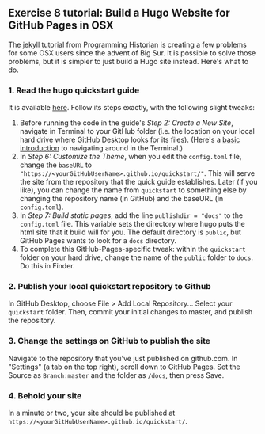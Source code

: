 ## Exercise 8 tutorial: Build a Hugo Website for GitHub Pages in OSX

The jekyll tutorial from Programming Historian is creating a few problems for some OSX users since the advent of Big Sur. It is possible to solve those problems, but it is simpler to just build a Hugo site instead. Here's what to do.

### 1. Read the hugo quickstart guide
It is available [here](https://gohugo.io/getting-started/quick-start/). Follow its steps exactly, with the following slight tweaks:

1. Before running the code in the guide's _Step 2: Create a New Site_, navigate in Terminal to your GitHub folder (i.e. the location on your local hard drive where GitHub Desktop looks for its files). (Here's a [basic introduction](https://www.macworld.com/article/2042378/master-the-command-line-navigating-files-and-folders.html) to navigating around in the Terminal.)
2. In _Step 6: Customize the Theme_, when you edit the `config.toml` file, change the `baseURL` to `"https://<yourGitHubUserName>.github.io/quickstart/"`. This will serve the site from the repository that the quick guide establishes. Later (if you like), you can change the name from `quickstart` to something else by changing the repository name (in GitHub) and the baseURL (in `config.toml`).
3. In _Step 7: Build static pages_, add the line `publishdir = "docs"` to the `config.toml` file. This variable sets the directory where hugo puts the html site that it build will for you. The default directory is `public`, but GitHub Pages wants to look for a `docs` directory.
4. To complete this GitHub-Pages-specific tweak: within the `quickstart` folder on your hard drive, change the name of the `public` folder to `docs`. Do this in Finder.

### 2. Publish your local quickstart repository to Github
In GitHub Desktop, choose File > Add Local Repository... Select your `quickstart` folder. Then, commit your initial changes to master, and publish the repository.

### 3. Change the settings on GitHub to publish the site
Navigate to the repository that you've just published on github.com. In "Settings" (a tab on the top right), scroll down to GitHub Pages. Set the Source as `Branch:master` and the folder as `/docs`, then press Save.

### 4. Behold your site
In a minute or two, your site should be published at `https://<yourGitHubUserName>.github.io/quickstart/`.
